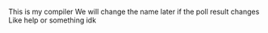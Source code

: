 This is my compiler
We will change the name later if the poll result changes
Like help or something idk
